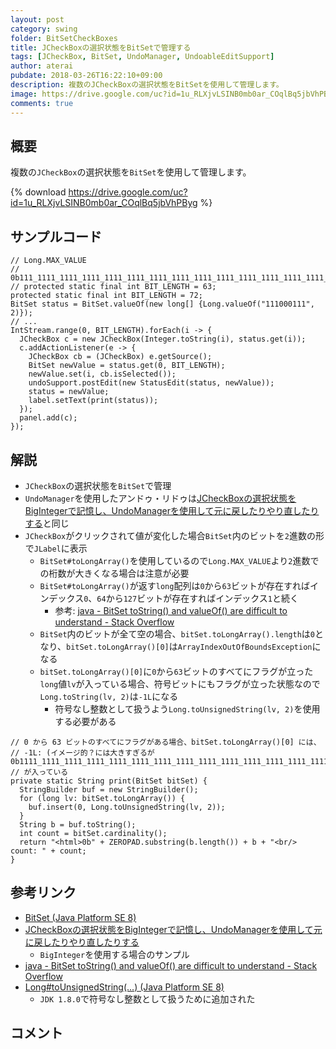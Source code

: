 ```yaml
---
layout: post
category: swing
folder: BitSetCheckBoxes
title: JCheckBoxの選択状態をBitSetで管理する
tags: [JCheckBox, BitSet, UndoManager, UndoableEditSupport]
author: aterai
pubdate: 2018-03-26T16:22:10+09:00
description: 複数のJCheckBoxの選択状態をBitSetを使用して管理します。
image: https://drive.google.com/uc?id=1u_RLXjvLSINB0mb0ar_COqlBq5jbVhPByg
comments: true
---
```

## 概要
複数の`JCheckBox`の選択状態を`BitSet`を使用して管理します。

{% download https://drive.google.com/uc?id=1u_RLXjvLSINB0mb0ar_COqlBq5jbVhPByg %}

## サンプルコード
<pre class="prettyprint"><code>// Long.MAX_VALUE
// 0b111_1111_1111_1111_1111_1111_1111_1111_1111_1111_1111_1111_1111_1111_1111_1111
// protected static final int BIT_LENGTH = 63;
protected static final int BIT_LENGTH = 72;
BitSet status = BitSet.valueOf(new long[] {Long.valueOf("111000111", 2)});
// ...
IntStream.range(0, BIT_LENGTH).forEach(i -&gt; {
  JCheckBox c = new JCheckBox(Integer.toString(i), status.get(i));
  c.addActionListener(e -&gt; {
    JCheckBox cb = (JCheckBox) e.getSource();
    BitSet newValue = status.get(0, BIT_LENGTH);
    newValue.set(i, cb.isSelected());
    undoSupport.postEdit(new StatusEdit(status, newValue));
    status = newValue;
    label.setText(print(status));
  });
  panel.add(c);
});
</code></pre>

## 解説
- `JCheckBox`の選択状態を`BitSet`で管理
- `UndoManager`を使用したアンドゥ・リドゥは[JCheckBoxの選択状態をBigIntegerで記憶し、UndoManagerを使用して元に戻したりやり直したりする](https://ateraimemo.com/Swing/UndoRedoCheckBoxes.html)と同じ
- `JCheckBox`がクリックされて値が変化した場合`BitSet`内のビットを`2`進数の形で`JLabel`に表示
    - `BitSet#toLongArray()`を使用しているので`Long.MAX_VALUE`より`2`進数での桁数が大きくなる場合は注意が必要
    - `BitSet#toLongArray()`が返す`long`配列は`0`から`63`ビットが存在すればインデックス`0`、`64`から`127`ビットが存在すればインデックス`1`と続く
        - 参考: [java - BitSet toString() and valueOf() are difficult to understand - Stack Overflow](https://stackoverflow.com/questions/37170363/bitset-tostring-and-valueof-are-difficult-to-understand)
    - `BitSet`内のビットが全て空の場合、`bitSet.toLongArray().length`は`0`となり、`bitSet.toLongArray()[0]`は`ArrayIndexOutOfBoundsException`になる
    - `bitSet.toLongArray()[0]`に`0`から`63`ビットのすべてにフラグが立った`long`値`lv`が入っている場合、符号ビットにもフラグが立った状態なので`Long.toString(lv, 2)`は`-1L`になる
        - 符号なし整数として扱うよう`Long.toUnsignedString(lv, 2)`を使用する必要がある

<!-- dummy comment line for breaking list -->

<pre class="prettyprint"><code>// 0 から 63 ビットのすべてにフラグがある場合、bitSet.toLongArray()[0] には、
// -1L: (イメージ的？には大きすぎるが 0b1111_1111_1111_1111_1111_1111_1111_1111_1111_1111_1111_1111_1111_1111_1111_1111)
// が入っている
private static String print(BitSet bitSet) {
  StringBuilder buf = new StringBuilder();
  for (long lv: bitSet.toLongArray()) {
    buf.insert(0, Long.toUnsignedString(lv, 2));
  }
  String b = buf.toString();
  int count = bitSet.cardinality();
  return "&lt;html&gt;0b" + ZEROPAD.substring(b.length()) + b + "&lt;br/&gt; count: " + count;
}
</code></pre>

## 参考リンク
- [BitSet (Java Platform SE 8)](https://docs.oracle.com/javase/jp/8/docs/api/java/util/BitSet.html)
- [JCheckBoxの選択状態をBigIntegerで記憶し、UndoManagerを使用して元に戻したりやり直したりする](https://ateraimemo.com/Swing/UndoRedoCheckBoxes.html)
    - `BigInteger`を使用する場合のサンプル
- [java - BitSet toString() and valueOf() are difficult to understand - Stack Overflow](https://stackoverflow.com/questions/37170363/bitset-tostring-and-valueof-are-difficult-to-understand)
- [Long#toUnsignedString(...) (Java Platform SE 8)](https://docs.oracle.com/javase/jp/8/docs/api/java/lang/Long.html#toUnsignedString-long-int-)
    - `JDK 1.8.0`で符号なし整数として扱うために追加された

<!-- dummy comment line for breaking list -->

## コメント
